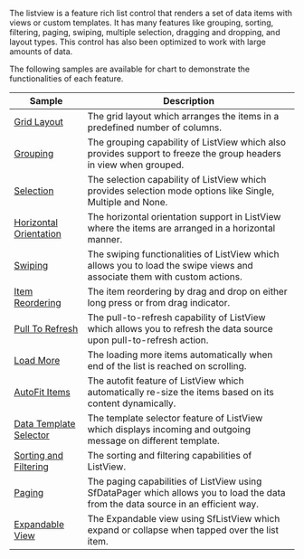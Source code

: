 The listview is a feature rich list control that renders a set of data items with views or custom templates. It has many features like grouping, sorting, filtering, paging, swiping, multiple selection, dragging and dropping, and layout types. This control has also been optimized to work with large amounts of data.

The following samples are available for chart to demonstrate the functionalities of each feature.

| Sample | Description |
| ------ | ----------- |
| [Grid Layout](ListView/Samples/GridLayout) | The grid layout which arranges the items in a predefined number of columns. |
| [Grouping](ListView/Samples/Grouping) | The grouping capability of ListView which also provides support to freeze the group headers in view when grouped. |
| [Selection](ListView/Samples/Selection) | The selection capability of ListView which provides selection mode options like Single, Multiple and None. |
| [Horizontal Orientation](ListView/Samples/Orientation) | The horizontal orientation support in ListView where the items are arranged in a horizontal manner. |
| [Swiping](ListView/Samples/Swiping) | The swiping functionalities of ListView which allows you to load the swipe views and associate them with custom actions. |
| [Item Reordering](ListView/Samples/ItemReordering) | The item reordering by drag and drop on either long press or from drag indicator. |
| [Pull To Refresh](ListView/Samples/PullToRefresh) | The pull-to-refresh capability of ListView which allows you to refresh the data source upon pull-to-refresh action. |
| [Load More](ListView/Samples/LoadMore) | The loading more items automatically when end of the list is reached on scrolling. |
| [AutoFit Items](ListView/Samples/AutoFitContent) | The autofit feature of ListView which automatically re-size the items based on its content dynamically. |
| [Data Template Selector](ListView/Samples/DataTemplateSelector) | The template selector feature of ListView which displays incoming and outgoing message on different template. |
| [Sorting and Filtering](ListView/Samples/SortingFiltering) | The sorting and filtering capabilities of ListView. |
| [Paging](ListView/Samples/Paging) | The paging capabilities of ListView using SfDataPager which allows you to load the data from the data source in an efficient way. |
| [Expandable View](ListView/Samples/Accordion) | The Expandable view using SfListView which expand or collapse when tapped over the list item. |